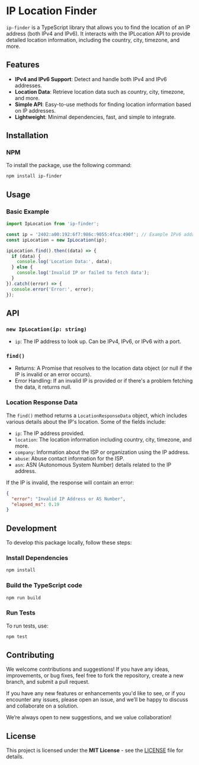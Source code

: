 # IP Location Finder

`ip-finder` is a TypeScript library that allows you to find the location of an IP address (both IPv4 and IPv6). It interacts with the IPLocation API to provide detailed location information, including the country, city, timezone, and more.

## Features

- **IPv4 and IPv6 Support**: Detect and handle both IPv4 and IPv6 addresses.
- **Location Data**: Retrieve location data such as country, city, timezone, and more.
- **Simple API**: Easy-to-use methods for finding location information based on IP addresses.
- **Lightweight**: Minimal dependencies, fast, and simple to integrate.

## Installation

### NPM

To install the package, use the following command:

```bash
npm install ip-finder
```

## Usage
### Basic Example
```typescript
import IpLocation from 'ip-finder';

const ip = '2402:a00:192:6f7:986c:9055:4fca:490f'; // Example IPv6 address
const ipLocation = new IpLocation(ip);

ipLocation.find().then((data) => {
  if (data) {
    console.log('Location Data:', data);
  } else {
    console.log('Invalid IP or failed to fetch data');
  }
}).catch((error) => {
  console.error('Error:', error);
});
```

## API
### `new IpLocation(ip: string)`
- `ip`: The IP address to look up. Can be IPv4, IPv6, or IPv6 with a port.

### `find()`
- Returns: A Promise that resolves to the location data object (or null if the IP is invalid or an error occurs).
- Error Handling: If an invalid IP is provided or if there's a problem fetching the data, it returns null.

### Location Response Data
The `find()` method returns a `LocationResponseData` object, which includes various details about the IP's location. Some of the fields include:

- `ip`: The IP address provided.
- `location`: The location information including country, city, timezone, and more.
- `company`: Information about the ISP or organization using the IP address.
- `abuse`: Abuse contact information for the ISP.
- `asn`: ASN (Autonomous System Number) details related to the IP address.

If the IP is invalid, the response will contain an error:

```json
{
  "error": "Invalid IP Address or AS Number",
  "elapsed_ms": 0.19
}
```

## Development
To develop this package locally, follow these steps:

### Install Dependencies
```bash
npm install
```

### Build the TypeScript code
```bash
npm run build
```

### Run Tests
To run tests, use:
```bash
npm test
```

## Contributing
We welcome contributions and suggestions! If you have any ideas, improvements, or bug fixes, feel free to fork the repository, create a new branch, and submit a pull request.

If you have any new features or enhancements you'd like to see, or if you encounter any issues, please open an issue, and we’ll be happy to discuss and collaborate on a solution.

We’re always open to new suggestions, and we value collaboration!

## License

This project is licensed under the **MIT License** - see the [LICENSE](LICENSE) file for details.